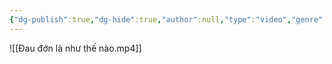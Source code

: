 ```yaml
---
{"dg-publish":true,"dg-hide":true,"author":null,"type":"video","genre":null,"tags":["motivation","hurt","life"],"title":"Đau đớn là như thế nào","permalink":"/ban-than/motivation/dau-don-la-nhu-the-nao/","hide":true,"dgPassFrontmatter":true}
---
```


![[Đau đớn là như thế nào.mp4]]